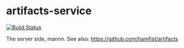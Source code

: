 artifacts-service
=================

[![Build Status](https://travis-ci.org/hamfist/artifacts-service.svg?branch=master)](https://travis-ci.org/hamfist/artifacts-service)

The server side, mannn.  See also: https://github.com/hamfist/artifacts
